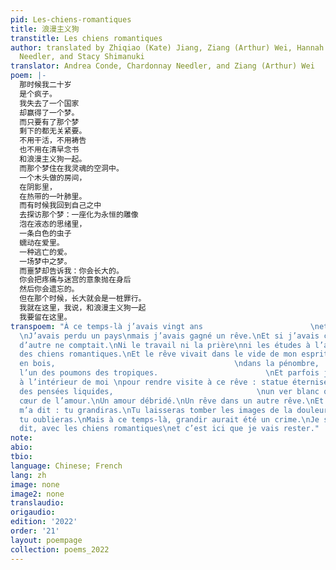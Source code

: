 ```yaml
---
pid: Les-chiens-romantiques
title: 浪漫主义狗
transtitle: Les chiens romantiques
author: translated by Zhiqiao (Kate) Jiang, Ziang (Arthur) Wei, Hannah Zhao, Chardonnay
  Needler, and Stacy Shimanuki
translator: Andrea Conde, Chardonnay Needler, and Ziang (Arthur) Wei
poem: |-
  那时候我二十岁
  是个疯子。
  我失去了一个国家
  却赢得了一个梦。
  而只要有了那个梦
  剩下的都无关紧要。
  不用干活，不用祷告
  也不用在清早念书
  和浪漫主义狗一起。
  而那个梦住在我灵魂的空洞中。
  一个木头做的房间，
  在阴影里，
  在热带的一叶肺里。
  而有时候我回到自己之中
  去探访那个梦：一座化为永恒的雕像
  泡在液态的思绪里，
  一条白色的虫子
  蠕动在爱里。
  一种逃亡的爱。
  一场梦中之梦。
  而噩梦却告诉我：你会长大的。
  你会把疼痛与迷宫的意象抛在身后
  然后你会遗忘的。
  但在那个时候，长大就会是一桩罪行。
  我就在这里，我说，和浪漫主义狗一起
  我要留在这里。
transpoem: "À ce temps-là j’avais vingt ans                        \net j’étais fou.
  \nJ’avais perdu un pays\nmais j’avais gagné un rêve.\nEt si j’avais ce rêve\nrien
  d’autre ne comptait.\nNi le travail ni la prière\nni les études à l’aube\nà côté
  des chiens romantiques.\nEt le rêve vivait dans le vide de mon esprit.\nUne salle
  en bois,                                        \ndans la pénombre,                                                \ndans
  l’un des poumons des tropiques.                        \nEt parfois je rentrais
  à l’intérieur de moi \npour rendre visite à ce rêve : statue éternisée \nau cœur
  des pensées liquides,                                \nun ver blanc qui se tordait\nau
  cœur de l’amour.\nUn amour débridé.\nUn rêve dans un autre rêve.\nEt le cauchemar
  m’a dit : tu grandiras.\nTu laisseras tomber les images de la douleur et du labyrinthe\net
  tu oublieras.\nMais à ce temps-là, grandir aurait été un crime.\nJe suis ici, ai-je
  dit, avec les chiens romantiques\net c’est ici que je vais rester."
note: 
abio: 
tbio: 
language: Chinese; French
lang: zh
image: none
image2: none
translaudio: 
origaudio: 
edition: '2022'
order: '21'
layout: poempage
collection: poems_2022
---
```

